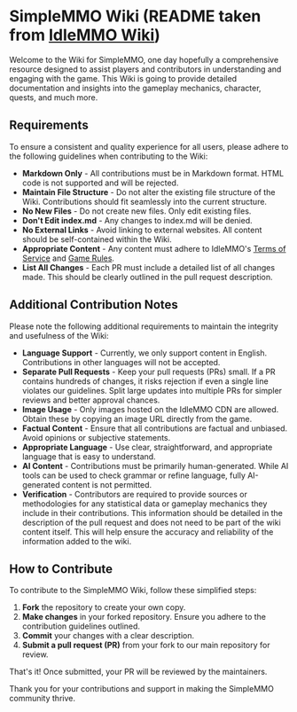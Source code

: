 # SimpleMMO Wiki (README taken from [IdleMMO Wiki](https://github.com/galahad-creative/idle-mmo-wiki))
Welcome to the Wiki for SimpleMMO, one day hopefully a comprehensive resource designed to assist players and contributors in understanding and engaging with the game. This Wiki is going to provide detailed documentation and insights into the gameplay mechanics, character, quests, and much more. 

## Requirements
To ensure a consistent and quality experience for all users, please adhere to the following guidelines when contributing to the Wiki:

- **Markdown Only** - All contributions must be in Markdown format. HTML code is not supported and will be rejected.
- **Maintain File Structure** - Do not alter the existing file structure of the Wiki. Contributions should fit seamlessly into the current structure.
- **No New Files** - Do not create new files. Only edit existing files.
- **Don't Edit index.md** - Any changes to index.md will be denied.
- **No External Links** - Avoid linking to external websites. All content should be self-contained within the Wiki.
- **Appropriate Content** - Any content must adhere to IdleMMO's [Terms of Service](https://web.simple-mmo.com/terms) and [Game Rules](https://web.simple-mmo.com/gamerules).
- **List All Changes** - Each PR must include a detailed list of all changes made. This should be clearly outlined in the pull request description.

## Additional Contribution Notes
Please note the following additional requirements to maintain the integrity and usefulness of the Wiki:

- **Language Support** - Currently, we only support content in English. Contributions in other languages will not be accepted.
- **Separate Pull Requests** - Keep your pull requests (PRs) small. If a PR contains hundreds of changes, it risks rejection if even a single line violates our guidelines. Split large updates into multiple PRs for simpler reviews and better approval chances.
- **Image Usage** - Only images hosted on the IdleMMO CDN are allowed. Obtain these by copying an image URL directly from the game.
- **Factual Content** - Ensure that all contributions are factual and unbiased. Avoid opinions or subjective statements.
- **Appropriate Language** - Use clear, straightforward, and appropriate language that is easy to understand.
- **AI Content** - Contributions must be primarily human-generated. While AI tools can be used to check grammar or refine language, fully AI-generated content is not permitted.
- **Verification** - Contributors are required to provide sources or methodologies for any statistical data or gameplay mechanics they include in their contributions. This information should be detailed in the description of the pull request and does not need to be part of the wiki content itself. This will help ensure the accuracy and reliability of the information added to the wiki.

## How to Contribute
To contribute to the SimpleMMO Wiki, follow these simplified steps:

1. **Fork** the repository to create your own copy.
2. **Make changes** in your forked repository. Ensure you adhere to the contribution guidelines outlined.
3. **Commit** your changes with a clear description.
4. **Submit a pull request (PR)** from your fork to our main repository for review.

That's it! Once submitted, your PR will be reviewed by the maintainers.

Thank you for your contributions and support in making the SimpleMMO community thrive.
